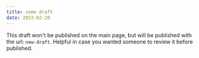 ```yaml
---
title: some draft
date: 2022-02-20
---
```


This draft won't be published on the main page, but will be published with the url: `new-draft`. Helpful in case you wanted someone to review it before published.